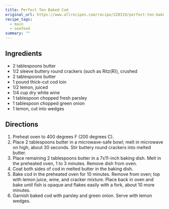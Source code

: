 ```yaml
---
title: Perfect Ten Baked Cod
original_url: https://www.allrecipes.com/recipe/228319/perfect-ten-baked-cod/
recipe_tags:
  - main
  - seafood
summary: ""
---
```


## Ingredients

* 2 tablespoons butter
* 1/2 sleeve buttery round crackers (such as Ritz(R)), crushed
* 2 tablespoons butter
* 1 pound thick-cut cod loin
* 1/2 lemon, juiced
* 1/4 cup dry white wine
* 1 tablespoon chopped fresh parsley
* 1 tablespoon chopped green onion
* 1 lemon, cut into wedges

## Directions

1. Preheat oven to 400 degrees F (200 degrees C).
1. Place 2 tablespoons butter in a microwave-safe bowl; melt in microwave on high, about 30 seconds. Stir buttery round crackers into melted butter.
1. Place remaining 2 tablespoons butter in a 7x11-inch baking dish. Melt in the preheated oven, 1 to 3 minutes. Remove dish from oven.
1. Coat both sides of cod in melted butter in the baking dish.
1. Bake cod in the preheated oven for 10 minutes. Remove from oven; top with lemon juice, wine, and cracker mixture. Place back in oven and bake until fish is opaque and flakes easily with a fork, about 10 more minutes.
1. Garnish baked cod with parsley and green onion. Serve with lemon wedges.
